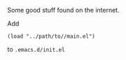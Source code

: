 Some good stuff found on the internet.

Add

    (load "../path/to//main.el")

to `.emacs.d/init.el`